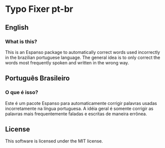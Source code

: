 # Typo Fixer pt-br

## English

### What is this?

This is an Espanso package to automatically correct words used incorrectly in the brazilian portuguese language. The general idea is to only correct the words most frequently spoken and written in the wrong way.
 
## Português Brasileiro

### O que é isso?

Este é um pacote Espanso para automaticamente corrigir palavras usadas incorretamente na língua portuguesa. A idéia geral é somente corrigir as palavras mais frequentemente faladas e escritas de maneira errônea.


## License

This software is licensed under the MIT license.


